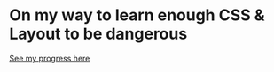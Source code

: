 # On my way to learn enough CSS & Layout to be dangerous

[See my progress here](ridderfrederieke.githhub.io)
